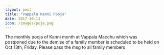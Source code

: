 ```yaml
---
layout: post
title: "Vappala Kanni Pooja"
date: 2017-10-11
icon: /images/puja.png
---
```



The monthly pooja of Kanni month at Vappala Macchu which was postponed due to the demise of a family member is scheduled to be held on Oct 13th, Friday. Please pass the msg to all family members
